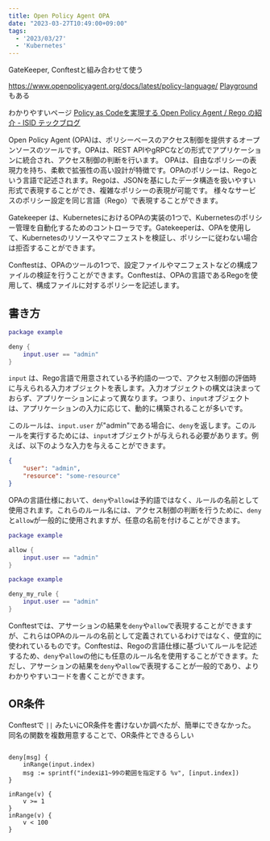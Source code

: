 ```yaml
---
title: Open Policy Agent OPA
date: "2023-03-27T10:49:00+09:00"
tags:
  - '2023/03/27'
  - 'Kubernetes'
---
```


GateKeeper, Conftestと組み合わせて使う

https://www.openpolicyagent.org/docs/latest/policy-language/
[Playground](https://play.openpolicyagent.org) もある

わかりやすいページ
[Policy as Codeを実現する Open Policy Agent / Rego の紹介 - ISID テックブログ](https://tech.isid.co.jp/entry/2021/12/05/Policy_as_Code%E3%82%92%E5%AE%9F%E7%8F%BE%E3%81%99%E3%82%8B_Open_Policy_Agent_/_Rego_%E3%81%AE%E7%B4%B9%E4%BB%8B)

Open Policy Agent (OPA)は、ポリシーベースのアクセス制御を提供するオープンソースのツールです。OPAは、REST APIやgRPCなどの形式でアプリケーションに統合され、アクセス制御の判断を行います。
OPAは、自由なポリシーの表現力を持ち、柔軟で拡張性の高い設計が特徴です。OPAのポリシーは、Regoという言語で記述されます。Regoは、JSONを基にしたデータ構造を扱いやすい形式で表現することができ、複雑なポリシーの表現が可能です。
様々なサービスのポリシー設定を同じ言語（Rego）で表現することができます。


Gatekeeper は、KubernetesにおけるOPAの実装の1つで、Kubernetesのポリシー管理を自動化するためのコントローラです。Gatekeeperは、OPAを使用して、Kubernetesのリソースやマニフェストを検証し、ポリシーに従わない場合は拒否することができます。

Conftestは、OPAのツールの1つで、設定ファイルやマニフェストなどの構成ファイルの検証を行うことができます。Conftestは、OPAの言語であるRegoを使用して、構成ファイルに対するポリシーを記述します。


## 書き方

```lua
package example

deny {
    input.user == "admin"
}
```

`input` は、Rego言語で用意されている予約語の一つで、アクセス制御の評価時に与えられる入力オブジェクトを表します。入力オブジェクトの構文は決まっておらず、アプリケーションによって異なります。つまり、`input`オブジェクトは、アプリケーションの入力に応じて、動的に構築されることが多いです。

このルールは、`input.user` が"admin"である場合に、`deny`を返します。このルールを実行するためには、`input`オブジェクトが与えられる必要があります。例えば、以下のような入力を与えることができます。

```json
{
    "user": "admin",
    "resource": "some-resource"
}
```

OPAの言語仕様において、`deny`や`allow`は予約語ではなく、ルールの名前として使用されます。これらのルール名には、アクセス制御の判断を行うために、`deny`と`allow`が一般的に使用されますが、任意の名前を付けることができます。

```lua
package example

allow {
    input.user == "admin"
}
```

```lua
package example

deny_my_rule {
    input.user == "admin"
}
```

Conftestでは、アサーションの結果を`deny`や`allow`で表現することができますが、これらはOPAのルールの名前として定義されているわけではなく、便宜的に使われているものです。Conftestは、Regoの言語仕様に基づいてルールを記述するため、`deny`や`allow`の他にも任意のルール名を使用することができます。ただし、アサーションの結果を`deny`や`allow`で表現することが一般的であり、よりわかりやすいコードを書くことができます。


## OR条件

Conftestで `||` みたいにOR条件を書けないか調べたが、簡単にできなかった。
同名の関数を複数用意することで、OR条件とできるらしい

```

deny[msg] {
    inRange(input.index)
    msg := sprintf("indexは1~99の範囲を指定する %v", [input.index])
}

inRange(v) {
    v >= 1
}
inRange(v) {
    v < 100
}
```
